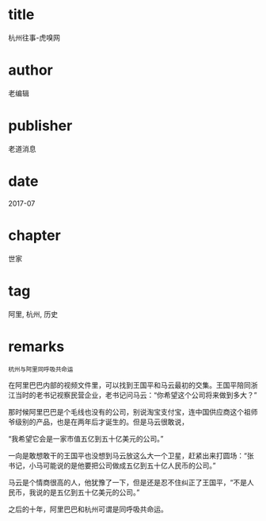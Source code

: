 # title
杭州往事-虎嗅网

# author
老编辑

# publisher
老道消息

# date
2017-07

# chapter
世家

# tag
阿里, 杭州, 历史

# remarks
`杭州与阿里同呼吸共命运`

在阿里巴巴内部的视频文件里，可以找到王国平和马云最初的交集。王国平陪同浙江当时的老书记视察民营企业，老书记问马云：“你希望这个公司将来做到多大？” 


那时候阿里巴巴是个毛线也没有的公司，别说淘宝支付宝，连中国供应商这个祖师爷级别的产品，也是在两年后才诞生的。但是马云很敢说，



“我希望它会是一家市值五亿到五十亿美元的公司。” 



一向是敢想敢干的王国平也没想到马云放这么大一个卫星，赶紧出来打圆场：“张书记，小马可能说的是他要把公司做成五亿到五十亿人民币的公司。” 



马云是个情商很高的人，他犹豫了一下，但是还是忍不住纠正了王国平，“不是人民币，我说的是五亿到五十亿美元的公司。” 



之后的十年，阿里巴巴和杭州可谓是同呼吸共命运。
